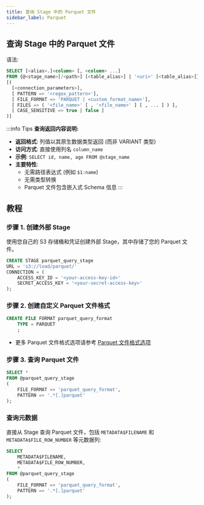 ```yaml
---
title: 查询 Stage 中的 Parquet 文件
sidebar_label: Parquet
---
```


## 查询 Stage 中的 Parquet 文件

语法:
```sql
SELECT [<alias>.]<column> [, <column> ...] 
FROM {@<stage_name>[/<path>] [<table_alias>] | '<uri>' [<table_alias>]} 
[( 
  [<connection_parameters>],
  [ PATTERN => '<regex_pattern>'],
  [ FILE_FORMAT => 'PARQUET | <custom_format_name>'],
  [ FILES => ( '<file_name>' [ , '<file_name>' ] [ , ... ] ) ],
  [ CASE_SENSITIVE => true | false ]
)]
```

:::info Tips
**查询返回内容说明:**

* **返回格式**: 列值以其原生数据类型返回 (而非 VARIANT 类型)
* **访问方式**: 直接使用列名 `column_name`
* **示例**: `SELECT id, name, age FROM @stage_name`
* **主要特性**:
  * 无需路径表达式 (例如 `$1:name`)
  * 无需类型转换
  * Parquet 文件包含嵌入式 Schema 信息
:::

## 教程

### 步骤 1. 创建外部 Stage

使用您自己的 S3 存储桶和凭证创建外部 Stage，其中存储了您的 Parquet 文件。
```sql
CREATE STAGE parquet_query_stage 
URL = 's3://load/parquet/' 
CONNECTION = (
    ACCESS_KEY_ID = '<your-access-key-id>' 
    SECRET_ACCESS_KEY = '<your-secret-access-key>'
);
```

### 步骤 2. 创建自定义 Parquet 文件格式

```sql
CREATE FILE FORMAT parquet_query_format 
    TYPE = PARQUET
    ;
```
- 更多 Parquet 文件格式选项请参考 [Parquet 文件格式选项](/sql/sql-reference/file-format-options#parquet-options)

### 步骤 3. 查询 Parquet 文件

```sql
SELECT *
FROM @parquet_query_stage
(
    FILE_FORMAT => 'parquet_query_format',
    PATTERN => '.*[.]parquet'
);
```
### 查询元数据

直接从 Stage 查询 Parquet 文件，包括 `METADATA$FILENAME` 和 `METADATA$FILE_ROW_NUMBER` 等元数据列:

```sql
SELECT
    METADATA$FILENAME,
    METADATA$FILE_ROW_NUMBER,
    *
FROM @parquet_query_stage
(
    FILE_FORMAT => 'parquet_query_format',
    PATTERN => '.*[.]parquet'
);
```